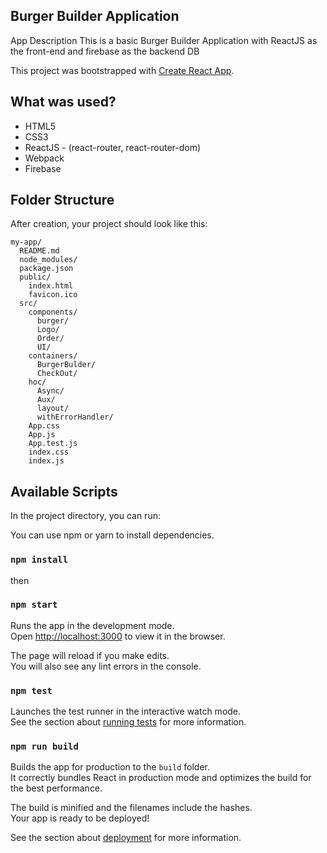 ## Burger Builder Application

App Description
This is a basic Burger Builder Application with ReactJS as the front-end and firebase as the backend DB

This project was bootstrapped with [Create React App](https://github.com/facebookincubator/create-react-app).


## What was used?
- HTML5
- CSS3
- ReactJS - (react-router, react-router-dom)
- Webpack
- Firebase

## Folder Structure

After creation, your project should look like this:

```
my-app/
  README.md
  node_modules/
  package.json
  public/
    index.html
    favicon.ico
  src/
    components/
      burger/
      Logo/
      Order/
      UI/
    containers/
      BurgerBulder/
      CheckOut/
    hoc/
      Async/
      Aux/
      layout/
      withErrorHandler/
    App.css
    App.js
    App.test.js
    index.css
    index.js
```

## Available Scripts

In the project directory, you can run:

You can use npm or yarn to install dependencies.

### `npm install`

then

### `npm start`

Runs the app in the development mode.<br>
Open [http://localhost:3000](http://localhost:3000) to view it in the browser.

The page will reload if you make edits.<br>
You will also see any lint errors in the console.

### `npm test`

Launches the test runner in the interactive watch mode.<br>
See the section about [running tests](#running-tests) for more information.

### `npm run build`

Builds the app for production to the `build` folder.<br>
It correctly bundles React in production mode and optimizes the build for the best performance.

The build is minified and the filenames include the hashes.<br>
Your app is ready to be deployed!

See the section about [deployment](#deployment) for more information.

